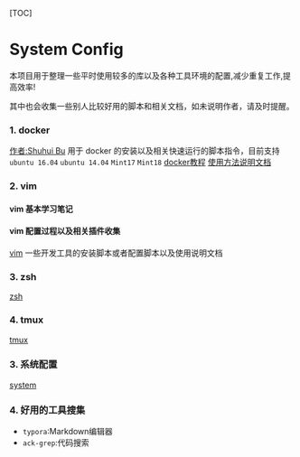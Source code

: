 [TOC]

# System Config

本项目用于整理一些平时使用较多的库以及各种工具环境的配置,减少重复工作,提高效率!

其中也会收集一些别人比较好用的脚本和相关文档，如未说明作者，请及时提醒。

### 1. docker 
[作者:Shuhui Bu](https://github.com/bushuhui) 
用于 docker 的安装以及相关快速运行的脚本指令，目前支持 `ubuntu 16.04` `ubuntu 14.04` `Mint17` `Mint18`
[docker教程](./docker_scripts/docs/docker/README.md)
[使用方法说明文档](./docker_scripts/README.md)

### 2. vim 
#### vim 基本学习笔记
#### vim 配置过程以及相关插件收集
[vim](./vim/vim.md)
一些开发工具的安装脚本或者配置脚本以及使用说明文档

### 3.  zsh

[zsh](./zsh/README.md)

### 4. tmux

[tmux](./tmux/README.md)


### 3. 系统配置
[system](./system/system_config.md)

### 4. 好用的工具搜集
+ `typora`:Markdown编辑器
+ `ack-grep`:代码搜索



